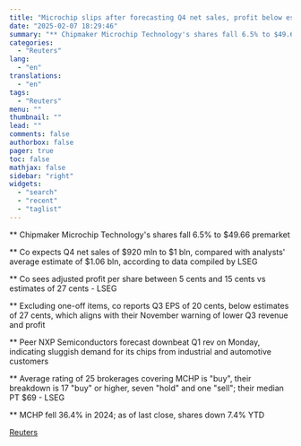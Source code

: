 ```yaml
---
title: "Microchip slips after forecasting Q4 net sales, profit below estimates"
date: "2025-02-07 18:29:46"
summary: "** Chipmaker Microchip Technology's shares fall 6.5% to $49.66 premarket ** Co expects Q4 net sales of $920 mln to $1 bln, compared with analysts' average estimate of $1.06 bln, according to data compiled by LSEG** Co sees adjusted profit per share between 5 cents and 15 cents vs estimates..."
categories:
  - "Reuters"
lang:
  - "en"
translations:
  - "en"
tags:
  - "Reuters"
menu: ""
thumbnail: ""
lead: ""
comments: false
authorbox: false
pager: true
toc: false
mathjax: false
sidebar: "right"
widgets:
  - "search"
  - "recent"
  - "taglist"
---
```


\*\* Chipmaker Microchip Technology's shares fall 6.5% to $49.66 premarket

\*\* Co expects Q4 net sales of $920 mln to $1 bln, compared with analysts' average estimate of $1.06 bln, according to data compiled by LSEG

\*\* Co sees adjusted profit per share between 5 cents and 15 cents vs estimates of 27 cents - LSEG

\*\* Excluding one-off items, co reports Q3 EPS of 20 cents, below estimates of 27 cents, which aligns with their November warning of lower Q3 revenue and profit

\*\* Peer NXP Semiconductors forecast downbeat Q1 rev on Monday, indicating sluggish demand for its chips from industrial and automotive customers

\*\* Average rating of 25 brokerages covering MCHP is "buy", their breakdown is 17 "buy" or higher, seven "hold" and one "sell"; their median PT $69 - LSEG

\*\* MCHP fell 36.4% in 2024; as of last close, shares down 7.4% YTD

[Reuters](https://www.tradingview.com/news/reuters.com,2025:newsml_L4N3OY0VQ:0-microchip-slips-after-forecasting-q4-net-sales-profit-below-estimates/)
